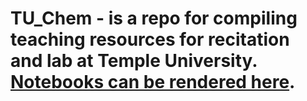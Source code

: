 # TU_Chem - is a repo for compiling teaching resources for recitation and lab at Temple University. [Notebooks can be rendered here](https://robraddi.github.io/teaching.html).






